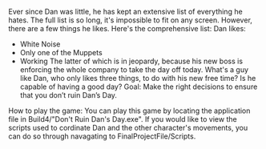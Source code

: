 Ever since Dan was little, he has kept an extensive list of everything he hates. The full list is so long, it's impossible to fit on any screen. However, there are a few things he likes. Here's the comprehensive list:
Dan likes:
- White Noise
- Only one of the Muppets
- Working
The latter of which is in jeopardy, because his new boss is enforcing the whole company to take the day off today. What's a guy like Dan, who only likes three things, to do with his new free time? Is he capable of having a good day?
Goal: Make the right decisions to ensure that you don’t ruin Dan’s Day.

How to play the game: 
You can play this game by locating the application file in Build4/"Don't Ruin Dan's Day.exe".
If you would like to view the scripts used to cordinate Dan and the other character's movements, you can do so through navagating to FinalProjectFile/Scripts.

